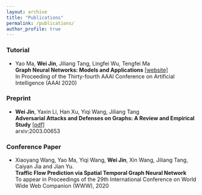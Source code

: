```yaml
---
layout: archive
title: "Publications"
permalink: /publications/
author_profile: true
---
```


### Tutorial
* Yao Ma, **Wei Jin**, Jiliang Tang, Lingfei Wu, Tengfei Ma <br>
  **Graph Neural Networks: Models and Applications** [[website]](http://cse.msu.edu/~mayao4/tutorials/aaai2020/) <br>
  In Proceeding of the Thirty-fourth AAAI Conference on Artificial Intelligence (AAAI 2020)
  
### Preprint
* **Wei Jin**, Yaxin Li, Han Xu, Yiqi Wang, Jiliang Tang <br>
  **Adversarial Attacks and Defenses on Graphs: A Review and Empirical Study** [[pdf]](https://arxiv.org/abs/2003.00653)<br>
  arxiv:2003.00653
  

### Conference Paper
* Xiaoyang Wang, Yao Ma, Yiqi Wang, **Wei Jin**, Xin Wang, Jiliang Tang, Caiyan Jia and Jian Yu. <br>
  **Traffic Flow Prediction via Spatial Temporal Graph Neural Network** <br>
  To appear in Proceedings of the 29th International Conference on World Wide Web Companion (WWW), 2020

<!--
{% if author.googlescholar %}
  You can also find my articles on <u><a href="{{author.googlescholar}}">my Google Scholar profile</a>.</u>
{% endif %}

{% include base_path %}

{% for post in site.publications reversed %}
  {% include archive-single.html %}
{% endfor %}
-->
